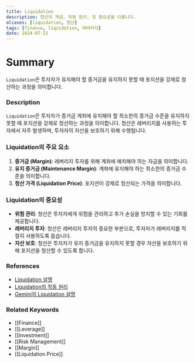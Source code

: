 ```yaml
---
title: Liquidation
description: 청산의 개념, 작동 원리, 및 중요성을 다룹니다.
aliases: [liquidation, 청산]
tags: [finance, liquidation, 레버리지]
date: 2024-07-22
---
```


# Summary

`Liquidation`은 투자자가 유지해야 할 증거금을 유지하지 못할 때 포지션을 강제로 청산하는 과정을 의미합니다.

### Description

`Liquidation`은 투자자가 증거금 계좌에 유지해야 할 최소한의 증거금 수준을 유지하지 못할 때 포지션을 강제로 청산하는 과정을 의미합니다. 청산은 레버리지를 사용하는 투자에서 자주 발생하며, 투자자의 자산을 보호하기 위해 수행됩니다.

### Liquidation의 주요 요소

1. **증거금 (Margin)**: 레버리지 투자를 위해 계좌에 예치해야 하는 자금을 의미합니다.
2. **유지 증거금 (Maintenance Margin)**: 계좌에 유지해야 하는 최소한의 증거금 수준을 의미합니다.
3. **청산 가격 (Liquidation Price)**: 포지션이 강제로 청산되는 가격을 의미합니다.

### Liquidation의 중요성

- **위험 관리**: 청산은 투자자에게 위험을 관리하고 추가 손실을 방지할 수 있는 기회를 제공합니다.
- **레버리지 투자**: 청산은 레버리지 투자의 중요한 부분으로, 투자자가 레버리지를 적절히 사용하도록 돕습니다.
- **자산 보호**: 청산은 투자자가 유지 증거금을 유지하지 못할 경우 자산을 보호하기 위해 포지션을 청산할 수 있도록 합니다.

### References

- [Liquidation 설명](<https://en.wikipedia.org/wiki/Liquidation_(finance)>)
- [Liquidation의 작동 원리](https://www.investopedia.com/terms/l/liquidation.asp)
- [Gemini의 Liquidation 설명](https://www.gemini.com/cryptopedia/search?query=liquidation)

### Related Keywords

- [[Finance]]
- [[Leverage]]
- [[Investment]]
- [[Risk Management]]
- [[Margin]]
- [[Liquidation Price]]
